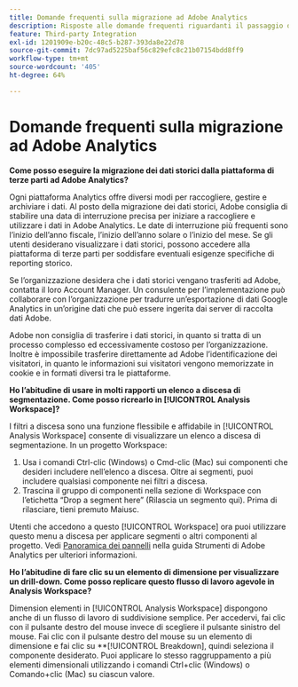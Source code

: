 ```yaml
---
title: Domande frequenti sulla migrazione ad Adobe Analytics
description: Risposte alle domande frequenti riguardanti il passaggio da una piattaforma di terze parti ad Adobe.
feature: Third-party Integration
exl-id: 1201909e-b20c-48c5-b287-393da8e22d78
source-git-commit: 7dc97ad5225baf56c829efc8c21b07154bdd8ff9
workflow-type: tm+mt
source-wordcount: '405'
ht-degree: 64%

---
```


# Domande frequenti sulla migrazione ad Adobe Analytics

**Come posso eseguire la migrazione dei dati storici dalla piattaforma di terze parti ad Adobe Analytics?**

Ogni piattaforma Analytics offre diversi modi per raccogliere, gestire e archiviare i dati. Al posto della migrazione dei dati storici, Adobe consiglia di stabilire una data di interruzione precisa per iniziare a raccogliere e utilizzare i dati in Adobe Analytics. Le date di interruzione più frequenti sono l’inizio dell’anno fiscale, l’inizio dell’anno solare o l’inizio del mese. Se gli utenti desiderano visualizzare i dati storici, possono accedere alla piattaforma di terze parti per soddisfare eventuali esigenze specifiche di reporting storico.

Se l’organizzazione desidera che i dati storici vengano trasferiti ad Adobe, contatta il loro Account Manager. Un consulente per l’implementazione può collaborare con l’organizzazione per tradurre un’esportazione di dati Google Analytics in un’origine dati che può essere ingerita dai server di raccolta dati Adobe.

Adobe non consiglia di trasferire i dati storici, in quanto si tratta di un processo complesso ed eccessivamente costoso per l’organizzazione. Inoltre è impossibile trasferire direttamente ad Adobe l’identificazione dei visitatori, in quanto le informazioni sui visitatori vengono memorizzate in cookie e in formati diversi tra le piattaforme.

**Ho l’abitudine di usare in molti rapporti un elenco a discesa di segmentazione. Come posso ricrearlo in [!UICONTROL Analysis Workspace]?**

I filtri a discesa sono una funzione flessibile e affidabile in [!UICONTROL Analysis Workspace] consente di visualizzare un elenco a discesa di segmentazione. In un progetto Workspace:

1. Usa i comandi Ctrl-clic (Windows) o Cmd-clic (Mac) sui componenti che desideri includere nell’elenco a discesa. Oltre ai segmenti, puoi includere qualsiasi componente nei filtri a discesa.
2. Trascina il gruppo di componenti nella sezione di Workspace con l’etichetta “Drop a segment here” (Rilascia un segmento qui). Prima di rilasciare, tieni premuto Maiusc.

Utenti che accedono a questo [!UICONTROL Workspace] ora puoi utilizzare questo menu a discesa per applicare segmenti o altri componenti al progetto. Vedi [Panoramica dei pannelli](/help/analyze/analysis-workspace/c-panels/panels.md) nella guida Strumenti di Adobe Analytics per ulteriori informazioni.

**Ho l’abitudine di fare clic su un elemento di dimensione per visualizzare un drill-down. Come posso replicare questo flusso di lavoro agevole in Analysis Workspace?**

Dimension elementi in [!UICONTROL Analysis Workspace] dispongono anche di un flusso di lavoro di suddivisione semplice. Per accedervi, fai clic con il pulsante destro del mouse invece di scegliere il pulsante sinistro del mouse. Fai clic con il pulsante destro del mouse su un elemento di dimensione e fai clic su **[!UICONTROL Breakdown], quindi seleziona il componente desiderato. Puoi applicare lo stesso raggruppamento a più elementi dimensionali utilizzando i comandi Ctrl+clic (Windows) o Comando+clic (Mac) su ciascun valore.
